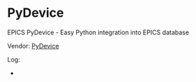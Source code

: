 # PyDevice

EPICS PyDevice - Easy Python integration into EPICS database  

Vendor: [PyDevice](https://github.com/klemenv/PyDevice)  

Log:  

-  
